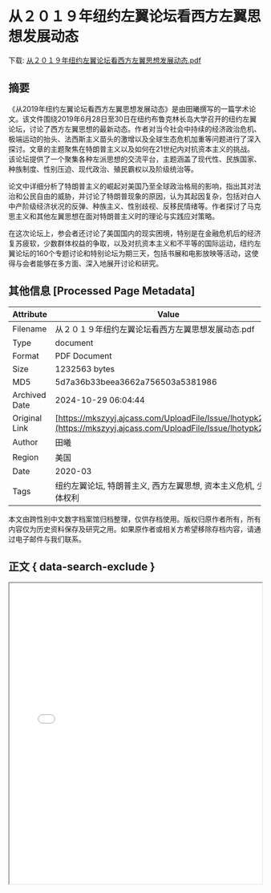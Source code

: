 # 从２０１９年纽约左翼论坛看西方左翼思想发展动态

<!-- tcd_download_link -->
下载: [从２０１９年纽约左翼论坛看西方左翼思想发展动态.pdf](从２０１９年纽约左翼论坛看西方左翼思想发展动态.pdf)
<!-- tcd_download_link_end -->

## 摘要

<!-- tcd_abstract -->
《从2019年纽约左翼论坛看西方左翼思想发展动态》是由田曦撰写的一篇学术论文。该文件围绕2019年6月28日至30日在纽约布鲁克林长岛大学召开的纽约左翼论坛，讨论了西方左翼思想的最新动态。作者对当今社会中持续的经济政治危机、极端运动的抬头、法西斯主义苗头的激增以及全球生态危机加重等问题进行了深入探讨。文章的主题聚焦在特朗普主义以及如何在21世纪内对抗资本主义的挑战。该论坛提供了一个聚集各种左派思想的交流平台，主题涵盖了现代性、民族国家、种族制度、性别压迫、现代政治、殖民霸权以及阶级统治等。

论文中详细分析了特朗普主义的崛起对美国乃至全球政治格局的影响，指出其对法治和公民自由的威胁，并讨论了特朗普现象的原因，认为其起因复杂，包括对白人中产阶级经济状况的反弹、种族主义、性别歧视、反移民情绪等。作者探讨了马克思主义和其他左翼思想在面对特朗普主义时的理论与实践应对策略。

在这次论坛上，参会者还讨论了美国国内的现实困境，特别是在金融危机后的经济复苏疲软，少数群体权益的争取，以及对抗资本主义和不平等的国际运动，纽约左翼论坛的160个专题讨论和特别论坛为期三天，包括书展和电影放映等活动，这使得与会者能够在多方面、深入地展开讨论和研究。

<!-- tcd_abstract_end -->

## 其他信息 [Processed Page Metadata]

| Attribute       | Value                                  |
|-----------------|----------------------------------------|
| Filename        | 从２０１９年纽约左翼论坛看西方左翼思想发展动态.pdf                             |
| Type            | document                                 |
| Format          | PDF Document                               |
| Size            | 1232563 bytes                           |
| MD5             | 5d7a36b33beea3662a756503a5381986                                  |
| Archived Date   | 2024-10-29 06:04:44                             |
| Original Link   | [https://mkszyyj.ajcass.com/UploadFile/Issue/lhotypk2.pdf](https://mkszyyj.ajcass.com/UploadFile/Issue/lhotypk2.pdf)                         |
| Author          | 田曦                               |
| Region          | 美国                               |
| Date            | 2020-03                                 |
| Tags            | 纽约左翼论坛, 特朗普主义, 西方左翼思想, 资本主义危机, 少数群体权利                                 |

本文由跨性别中文数字档案馆归档整理，仅供存档使用。版权归原作者所有，所有内容仅为历史资料保存及研究之用。如果原作者或相关方希望移除存档内容，请通过电子邮件与我们联系。

## 正文 { data-search-exclude }

<!-- tcd_main_text -->
<iframe src="../从２０１９年纽约左翼论坛看西方左翼思想发展动态.pdf" width="100%" height="600px">
    <p>无法显示PDF，请下载查看。</p>
</iframe>
<!-- tcd_main_text_end -->

